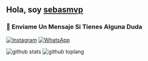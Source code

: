 ## Hola, soy [sebasmvp](https://www.instagram.com/sebas.mvp_official0)


### 🔰 Enviame Un Mensaje Si Tienes Alguna Duda
<a href="https://www.instagram.com/sebas.mvp_official0" target="_blank"><img src="https://img.shields.io/badge/Instagram-%23E4405F.svg?&style=flat-square&logo=instagram&logoColor=white" alt="Instagram"></a>
<a href="https://wa.me/593992402778" target="_blank"><img src="https://img.shields.io/badge/Whatsapp-%808080.svg?&style=flat-square&logo=Whatsapp&logoColor=white" alt="WhatsApp"></a>

![github stats](https://github-readme-stats.vercel.app/api?username=sebasmvp&show_icons=true&theme=chartreuse-dark)
![github toplang](https://github-readme-stats.vercel.app/api/top-langs/?username=sebasmvp&layout=compact&theme=chartreuse-dark)

